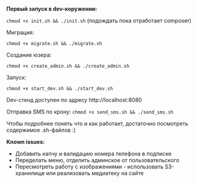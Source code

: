 **Первый запуск в dev-коружении:** 

`chmod +x init.sh && ./init.sh` (подождать пока отработает composer)

Миграция:

`chmod +x migrate.sh && ./migrate.sh`

Создание юзера:

`chmod +x create_admin.sh && ./create_admin.sh`

Запуск:

`chmod +x start_dev.sh && ./start_dev.sh`


Dev-стенд доступен по адресу http://localhost:8080

Отправка SMS по крону: `chmod +x send_sms.sh && ./send_sms.sh`

Чтобы подробнее понять что и как работает, достаточно посмотреть содержимое .sh-файлов :)


**Known issues:**

- Добавить капчу и валидацию номера телефона в подписке
- Переделать меню, отделить админское от пользовательского
- Пересмотреть работу с изображениями - использовать S3-хранилище или реализовать медиатеку на сайте
